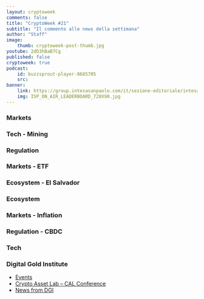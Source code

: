 ```yaml
---
layout: cryptoweek
comments: false
title: "CryptoWeek #21"
subtitle: "Il commento alle news della settimana" 
author: "Staff"
image:
    thumb: cryptoweek-post-thumb.jpg
youtube: 2dD3hBaB7Cg
published: false
cryptoweek: true
podcast:
    id: buzzsprout-player-8685705
    src: 
banner:
    link: https://group.intesasanpaolo.com/it/sezione-editoriale/intesa-sanpaolo-on-air?utm_campaign=GoldInstitute&utm_source=GoldInstitute&utm_medium=Banner_CPM&utm_content=DisplayAwareness&utm_term=GoldInstitute_Banner_CPM_GoldInstitute_
    img: ISP_ON_AIR_LEADERBOARD_728X90.jpg
---
```


### Markets

### Tech - Mining

### Regulation

### Markets - ETF

### Ecosystem - El Salvador

### Ecosystem

### Markets - Inflation

### Regulation - CBDC

### Tech

### Digital Gold Institute

- [Events](https://dgi.io/events/)
- [Crypto Asset Lab – CAL Conference](https://cryptoassetlab.diseade.unimib.it/calconf/)
- [News from DGI](https://dgi.io/news/)
